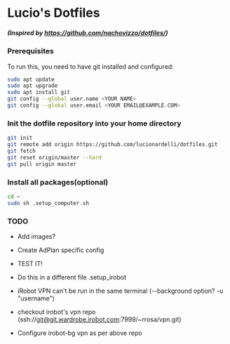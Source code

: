 # Lucio's Dotfiles
##### (Inspired by https://github.com/nachovizzo/dotfiles/)

### Prerequisites
To run this, you need to have git installed and configured:

```sh
sudo apt update
sudo apt upgrade
sudo apt install git
git config --global user.name <YOUR NAME>
git config --global user.email <YOUR EMAIL@EXAMPLE.COM>
```

### Init the dotfile repository into your home directory

```sh
git init
git remote add origin https://github.com/lucionardelli/dotfiles.git
git fetch
git reset origin/master --hard
git pull origin master
```

### Install all packages(optional)

```sh
cd ~
sudo sh .setup_computer.sh
```


### TODO
 - Add images?
 - Create AdPlan specific config
 - TEST IT!

 - Do this in a different file .setup_irobot
 - iRobot VPN can't be run in the same terminal (--background option? -u "username")
 - checkout irobot's vpn repo (ssh://git@git.wardrobe.irobot.com:7999/~rrosa/vpn.git)
 - Configure irobot-bg vpn as per above repo
